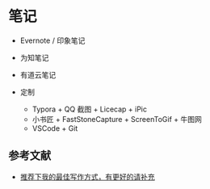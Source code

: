 # 笔记

- Evernote / 印象笔记
- 为知笔记
- 有道云笔记
- 定制

    - Typora + QQ 截图 + Licecap + iPic
    - 小书匠 + FastStoneCapture + ScreenToGif + 牛图网
    - VSCode + Git

## 参考文献

- [推荐下我的最佳写作方式，有更好的请补充](https://www.v2ex.com/t/539856)
